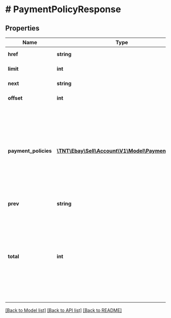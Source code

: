 # # PaymentPolicyResponse

## Properties

Name | Type | Description | Notes
------------ | ------------- | ------------- | -------------
**href** | **string** | This field is for future use. | [optional]
**limit** | **int** | This field is for future use. | [optional]
**next** | **string** | This field is for future use. | [optional]
**offset** | **int** | This field is for future use. | [optional]
**payment_policies** | [**\TNT\Ebay\Sell\Account\V1\Model\PaymentPolicy[]**](PaymentPolicy.md) | A list of all of the seller&#39;s payment business policies defined for the specified marketplace. This array will be returned as empty if no payment business policies are defined for the specified marketplace. | [optional]
**prev** | **string** | This field is for future use. | [optional]
**total** | **int** | The total number of payment business policies retrieved in the result set.  &lt;br/&gt;&lt;br/&gt;If no payment business policies are defined for the specified marketplace, this field is returned with a value of &lt;code&gt;0&lt;/code&gt;. | [optional]

[[Back to Model list]](../../README.md#models) [[Back to API list]](../../README.md#endpoints) [[Back to README]](../../README.md)
